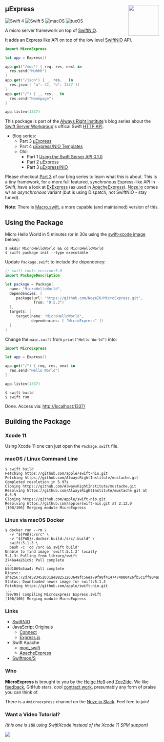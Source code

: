 <h2>µExpress
  <img src="http://zeezide.com/img/MicroExpressIcon1024.png"
       align="right" width="100" height="100" />
</h2>

![Swift 4](https://img.shields.io/badge/swift-4-blue.svg)
![Swift 5](https://img.shields.io/badge/swift-5-blue.svg)
![macOS](https://img.shields.io/badge/os-macOS-green.svg?style=flat)
![tuxOS](https://img.shields.io/badge/os-tuxOS-green.svg?style=flat)

A micro server framework on top of
[SwiftNIO](https://github.com/apple/swift-nio).

It adds an Express like API on top of the 
low level [SwiftNIO](https://github.com/apple/swift-nio/tree/2.12.0) API.
```swift
import MicroExpress

let app = Express()

app.get("/moo") { req, res, next in
  res.send("Muhhh")
}
app.get("/json") { _, res, _ in
  res.json([ "a": 42, "b": 1337 ])
}
app.get("/") { _, res, _ in
  res.send("Homepage")
}

app.listen(1337)
```


This package is part of the 
[Always Right Institute](http://www.alwaysrightinstitute.com)'s
blog series about the 
[Swift Server Workgroup](https://swift.org/server-apis/)'s
offical Swift
[HTTP API](https://github.com/swift-server/http).

- Blog series:
  - Part 3 [µExpress](https://www.alwaysrightinstitute.com/microexpress-nio2/)
  - Part 4 [µExpress/NIO Templates](https://www.alwaysrightinstitute.com/microexpress-nio-templates)
  - Old:
    - Part 1 [Using the Swift Server API 0.1.0](https://www.alwaysrightinstitute.com/http-010/)
    - Part 2 [µExpress](https://www.alwaysrightinstitute.com/microexpress/)
    - Part 3 [µExpress/NIO](https://www.alwaysrightinstitute.com/microexpress-nio)

Please checkout [Part 3](https://www.alwaysrightinstitute.com/microexpress-nio2)
of our blog series to learn what this is about.
This is a tiny framework, for a more full featured, *synchronous*
Express-like API in Swift, have a look at 
[ExExpress](https://github.com/modswift/ExExpress)
(as used in [ApacheExpress](http://apacheexpress.io)).
[Noze.io](http://noze.io) comes w/ an *asynchronous* variant (but is using
Dispatch, not SwiftNIO - stay tuned).

**Note:** There is [Macro.swift](https://github.com/Macro-swift), 
a more capable (and maintained) version of this.


## Using the Package

Micro Hello World in 5 minutes (or in 30s using the 
[swift-xcode image](#swift-xcode) below):

```shell
$ mkdir MicroHelloWorld && cd MicroHelloWorld
$ swift package init --type executable
```

Update `Package.swift` to include the dependency:
```swift
// swift-tools-version:5.0
import PackageDescription

let package = Package(
  name: "MicroHelloWorld",
  dependencies: [
    .package(url: "https://github.com/NozeIO/MicroExpress.git", 
             from: "0.5.3")
  ],
  targets: [
    .target(name: "MicroHelloWorld",
            dependencies: [ "MicroExpress" ])
  ]
)
```

Change the `main.swift` from `print("Hello World")` into:
```swift
import MicroExpress

let app = Express()

app.get("/") { req, res, next in
  res.send("Hello World")
}

app.listen(1337)
```

```shell
$ swift build
$ swift run
```

Done. Access via: [http://localhost:1337/](http://localhost:1337/)


## Building the Package

### Xcode 11

Using Xcode 11 one can just open the `Package.swift` file.

### macOS / Linux Command Line

```shell
$ swift build
Fetching https://github.com/apple/swift-nio.git
Fetching https://github.com/AlwaysRightInstitute/mustache.git
Completed resolution in 5.97s
Cloning https://github.com/AlwaysRightInstitute/mustache.git
Resolving https://github.com/AlwaysRightInstitute/mustache.git at 0.5.9
Cloning https://github.com/apple/swift-nio.git
Resolving https://github.com/apple/swift-nio.git at 2.12.0
[100/100] Merging module MicroExpress
```

### Linux via macOS Docker

```shell
$ docker run --rm \
  -v "${PWD}:/src" \
  -v "${PWD}/.docker.build:/src/.build" \
  swift:5.1.3 \
  bash -c 'cd /src && swift build'
Unable to find image 'swift:5.1.3' locally
5.1.3: Pulling from library/swift
2746a4a261c9: Pull complete 
...
b5d1069a5aa4: Pull complete 
Digest: sha256:72d7e583452031ae88251263649fc56ea79f98f4147474080426fb5c1ff904aa
Status: Downloaded newer image for swift:5.1.3
Fetching https://github.com/apple/swift-nio.git
...
[99/99] Compiling MicroExpress Express.swift
[100/100] Merging module MicroExpress
```


### Links

- [SwiftNIO](https://github.com/apple/swift-nio)
- JavaScript Originals
  - [Connect](https://github.com/senchalabs/connect)
  - [Express.js](http://expressjs.com/en/starter/hello-world.html)
- Swift Apache
  - [mod_swift](http://mod-swift.org)
  - [ApacheExpress](http://apacheexpress.io)
- [Swiftmon/S](https://github.com/NozeIO/swiftmons)

### Who

**MicroExpress** is brought to you by
the
[Helge Heß](https://helgehess.eu)
and
[ZeeZide](https://zeezide.de).
We like 
[feedback](https://twitter.com/ar_institute), 
GitHub stars, 
cool [contract work](http://zeezide.com/en/services/services.html),
presumably any form of praise you can think of.

There is a `#microexpress` channel on the 
[Noze.io Slack](http://slack.noze.io/). Feel free to join!


### Want a Video Tutorial?

_(this one is still using SwiftXcode instead of the Xcode 11 SPM support)_

<img src="http://zeezide.com/img/swift-nio-cows.gif" />
